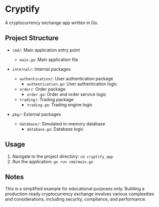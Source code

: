 # Cryptify

A cryptocurrency exchange app written in Go.



## Project Structure

- `cmd/`: Main application entry point
  - `main.go`: Main application file

- `internal/`: Internal packages
  - `authentication/`: User authentication package
    - `authentication.go`: User authentication logic
  - `order/`: Order package
    - `order.go`: Order and order service logic
  - `trading/`: Trading package
    - `trading.go`: Trading engine logic

- `pkg/`: External packages
  - `database/`: Simulated in-memory database
    - `database.go`: Database logic



## Usage

1. Navigate to the project directory: `cd cryptify_app`
2. Run the application: `go run cmd/main.go`



## Notes

This is a simplified example for educational purposes only. Building a production-ready cryptocurrency exchange involves various complexities and considerations, including security, compliance, and performance.
